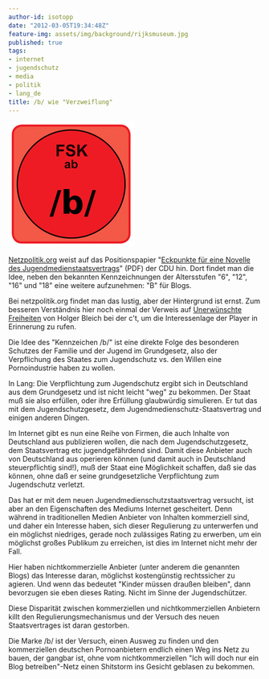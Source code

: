 ```yaml
---
author-id: isotopp
date: "2012-03-05T19:34:48Z"
feature-img: assets/img/background/rijksmuseum.jpg
published: true
tags:
- internet
- jugendschutz
- media
- politik
- lang_de
title: /b/ wie "Verzweiflung"
---
```

![Blogmarke /b/](/uploads/fsk-b.jpeg)

[Netzpolitik.org](https://netzpolitik.org/2012/neue-cdu-idee-b-fur-blogs/)
weist auf das Positionspapier 
"[Eckpunkte für eine Novelle des Jugendmedienstaatsvertrags](http://www.cdu.de/doc/pdfc/120305-jugendmedienschutzstaatsvertrag.pdf)"
(PDF) der CDU hin.  Dort findet man die Idee, neben den bekannten
Kennzeichnungen der Altersstufen "6", "12", "16" und "18" eine weitere
aufzunehmen: "B" für Blogs.

Bei netzpolitik.org findet man das lustig, aber der Hintergrund ist ernst. 
Zum besseren Verständnis hier noch einmal der Verweis auf 
[Unerwünschte Freiheiten](http://www.heise.de/ct/artikel/Unerwuenschte-Freiheiten-1431667.html)
von Holger Bleich bei der c't, um die Interessenlage der Player in
Erinnerung zu rufen.

Die Idee des "Kennzeichen /b/" ist eine direkte Folge des besonderen
Schutzes der Familie und der Jugend im Grundgesetz, also der Verpflichung
des Staates zum Jugendschutz vs.  den Willen eine Pornoindustrie haben zu
wollen.

In Lang: Die Verpflichtung zum Jugendschutz ergibt sich in Deutschland aus
dem Grundgesetz und ist nicht leicht "weg" zu bekommen.  Der Staat muß sie
also erfüllen, oder ihre Erfüllung glaubwürdig simulieren.  Er tut das mit
dem Jugendschutzgesetz, dem Jugendmedienschutz-Staatsvertrag und einigen
anderen Dingen.

Im Internet gibt es nun eine Reihe von Firmen, die auch Inhalte von
Deutschland aus publizieren wollen, die nach dem Jugendschutzgesetz, dem
Staatsvertrag etc jugendgefährdend sind.  Damit diese Anbieter auch von
Deutschland aus operieren können (und damit auch in Deutschland
steuerpflichtig sind!), muß der Staat eine Möglichkeit schaffen, daß sie das
können, ohne daß er seine grundgesetzliche Verpflichtung zum Jugendschutz
verletzt.

Das hat er mit dem neuen Jugendmedienschutzstaatsvertrag versucht, ist aber
an den Eigenschaften des Mediums Internet gescheitert.  Denn während in
traditionellen Medien Anbieter von Inhalten kommerziell sind, und daher ein
Interesse haben, sich dieser Regulierung zu unterwerfen und ein möglichst
niedriges, gerade noch zulässiges Rating zu erwerben, um ein möglichst
großes Publikum zu erreichen, ist dies im Internet nicht mehr der Fall.

Hier haben nichtkommerzielle Anbieter (unter anderem die genannten Blogs)
das Interesse daran, möglichst kostengünstig rechtssicher zu agieren.  Und
wenn das bedeutet "Kinder müssen draußen bleiben", dann bevorzugen sie eben
dieses Rating.  Nicht im Sinne der Jugendschützer.

Diese Disparität zwischen kommerziellen und nichtkommerziellen Anbietern
killt den Regulierungsmechanismus und der Versuch des neuen Staatsvertrages
ist daran gestorben.

Die Marke /b/ ist der Versuch, einen Ausweg zu finden und den kommerziellen
deutschen Pornoanbietern endlich einen Weg ins Netz zu bauen, der gangbar
ist, ohne vom nichtkommerziellen "Ich will doch nur ein Blog betreiben"-Netz
einen Shitstorm ins Gesicht geblasen zu bekommen.
